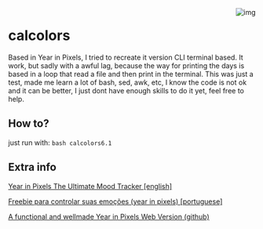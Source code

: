<img src="https://i.imgur.com/Ltzslm0.png" alt="img" align="right"/>

# calcolors
Based in Year in Pixels, I tried to recreate it version CLI terminal based. It work, but sadly with a awful lag, because the way for printing the days is based in a loop that read a file and then print in the terminal. This was just a test, made me learn a lot of bash, sed, awk, etc, I know the code is not ok and it can be better, I just dont have enough skills to do it yet, feel free to help.

## How to?
just run with: `bash calcolors6.1`

## Extra info
<a href="https://littlecoffeefox.com/year-in-pixels/">Year in Pixels The Ultimate Mood Tracker [english]</a><p>
<a href="http://www.atravesdalinha.com.br/2017/01/freebie-para-controlar-suas-emocoes.html">Freebie para controlar suas emoções (year in pixels) [portuguese]</a><p>
<a href="https://year-in-pixels.glitch.me/">A functional and wellmade Year in Pixels Web Version</a><a href="https://github.com/kinduff/year-in-pixels"> (github)</a>
